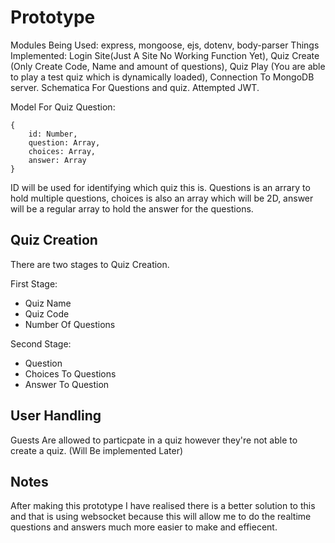 # Prototype
Modules Being Used: express, mongoose, ejs, dotenv, body-parser
Things Implemented: Login Site(Just A Site No Working Function Yet), Quiz Create (Only Create Code, Name and amount of questions), Quiz Play (You are able to play a test quiz which is dynamically loaded), Connection To MongoDB server. Schematica For Questions and quiz. Attempted JWT.


Model For Quiz Question:
```
{
    id: Number,
    question: Array,
    choices: Array,
    answer: Array
}
```
ID will be used for identifying which quiz this is. Questions is an arrary to hold multiple questions, choices is also an array which will be 2D, answer will be a regular array to hold the answer for the questions.



## Quiz Creation
There are two stages to Quiz Creation.

First Stage:
- Quiz Name
- Quiz Code
- Number Of Questions

Second Stage:
- Question
- Choices To Questions
- Answer To Question


## User Handling
Guests Are allowed to particpate in a quiz however they're not able to create a quiz. (Will Be implemented Later)


## Notes
After making this prototype I have realised there is a better solution to this and that is using websocket because this will allow me to do the realtime questions and answers much more easier to make and effiecent.
